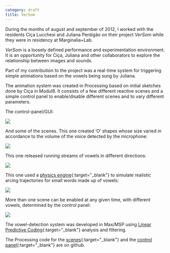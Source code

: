 ```yaml
---
category: draft
title: VerSom
---
```

During the months of august and september of 2012, I worked with the residents Ciça Lucchesi and Juliana Perdigão on their project *VerSom* while they were in residency at Marginalia+Lab.

*VerSom* is a loosely defined performance and experimentation environment. It is an opportunity for Ciça, Juliana and other collaborators to explore the relationship between images and sounds.

Part of my contribution to the project was a real-time system for triggering simple animations based on the vowels being sung by Juliana.

The animation system was created in Processing based on initial sketches done by Ciça in Modul8. It consists of a few different reactive scenes and a simple control panel to enable/disable different scenes and to vary different parameters.

The control-panel/GUI:

![](/assets/projects/versom/UI.png)

And some of the scenes. This one created ‘O’ shapes whose size varied in accordance to the volume of the voice detected by the microphone:

![](/assets/projects/versom/O2.png)

This one released running streams of vowels in different directions:

![](/assets/projects/versom/AE.png)

This one used a [physics engine](http://www.jbox2d.org/){:target="_blank"} to simulate realistic arcing trajectories for small words made up of vowels:

![](/assets/projects/versom/I.png)

More than one scene can be enabled at any given time, with different vowels, determined by the control panel:

![](/assets/projects/versom/AEOU.png)

The vowel-detection system was developed in Max/MSP using [Linear Predictive Coding](http://en.wikipedia.org/wiki/Linear_predictive_coding){:target="_blank"} analysis and filtering.

The Processing code for the [scenes](https://github.com/thiagohersan/VersomVogaisProcessing){:target="_blank"} and the [control panel](https://github.com/thiagohersan/VersomControleProcessing){:target="_blank"} are on github.
